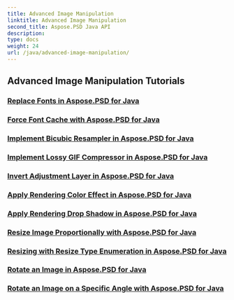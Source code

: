 ```yaml
---
title: Advanced Image Manipulation
linktitle: Advanced Image Manipulation
second_title: Aspose.PSD Java API
description: 
type: docs
weight: 24
url: /java/advanced-image-manipulation/
---
```


## Advanced Image Manipulation Tutorials
### [Replace Fonts in Aspose.PSD for Java](./replace-fonts/)
### [Force Font Cache with Aspose.PSD for Java](./force-font-cache/)
### [Implement Bicubic Resampler in Aspose.PSD for Java](./implement-bicubic-resampler/)
### [Implement Lossy GIF Compressor in Aspose.PSD for Java](./implement-lossy-gif-compressor/)
### [Invert Adjustment Layer in Aspose.PSD for Java](./invert-adjustment-layer/)
### [Apply Rendering Color Effect in Aspose.PSD for Java](./rendering-color-effect/)
### [Apply Rendering Drop Shadow in Aspose.PSD for Java](./rendering-drop-shadow/)
### [Resize Image Proportionally with Aspose.PSD for Java](./resize-image-proportionally/)
### [Resizing with Resize Type Enumeration in Aspose.PSD for Java](./resizing-with-resize-type-enumeration/)
### [Rotate an Image in Aspose.PSD for Java](./rotate-image/)
### [Rotate an Image on a Specific Angle with Aspose.PSD for Java](./rotate-image-specific-angle/)